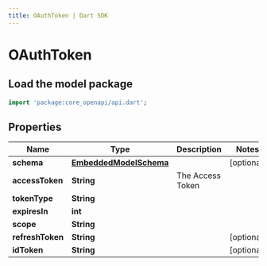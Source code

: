 ```yaml
---
title: OAuthToken | Dart SDK
---
```


# OAuthToken

## Load the model package
```dart
import 'package:core_openapi/api.dart';
```

## Properties
Name | Type | Description | Notes
------------ | ------------- | ------------- | -------------
**schema** | [**EmbeddedModelSchema**](EmbeddedModelSchema) |  | [optional] 
**accessToken** | **String** | The Access Token | 
**tokenType** | **String** |  | 
**expiresIn** | **int** |  | 
**scope** | **String** |  | 
**refreshToken** | **String** |  | [optional] 
**idToken** | **String** |  | [optional] 




